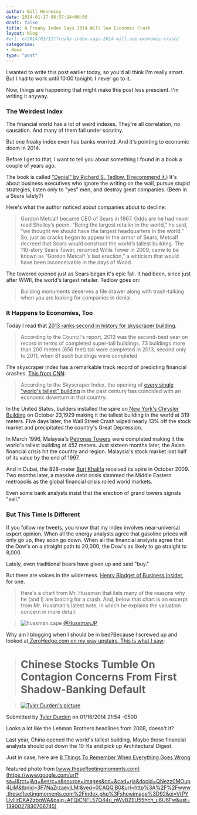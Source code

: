 ```yaml
---
author: Bill Hennessy
date: 2014-01-17 06:57:24+00:00
draft: false
title: A Freaky Index Says 2014 Will See Economic Crash
layout: blog
#url: e/2014/01/17/freaky-index-says-2014-will-see-economic-crash/
categories:
- News
type: "post"
---
```


I wanted to write this post earlier today, so you'd all think I'm really smart. But I had to work until 10:00 tonight. I never go to it.

Now, things are happening that might make this post less prescient. I'm writing it anyway.


### The Weirdest Index


The financial world has a lot of weird indexes. They're all correlation, no causation. And many of them fail under scrutiny.

But one freaky index even has banks worried. And it's pointing to economic doom in 2014.

Before I get to that, I want to tell you about something I found in a book a couple of years ago.

The book is called ["Denial" by Richard S. Tedlow. (I recommend it.](https://www.amazon.com/Denial-Self-Deception-False-Beliefs-Origins-ebook/dp/B00A2CF28Q/?s=books&ie=UTF8&qid=1389940061&sr=1-3&keywords=Denial)) It's about business executives who ignore the writing on the wall, pursue stupid strategies, listen only to "yes" men, and destroy great companies. (Been in a Sears lately?)

Here's what the author noticed about companies about to decline:


> Gordon Metcalf became CEO of Sears in 1967. Odds are he had never read Shelley’s poem. “Being the largest retailer in the world,” he said, “we thought we should have the largest headquarters in the world.” So, just as cracks began to appear in the armor of Sears, Metcalf decreed that Sears would construct the world’s tallest building. The 110-story Sears Tower, renamed Willis Tower in 2009, came to be known as “Gordon Metcalf ’s last erection,” a witticism that would have been inconceivable in the days of Wood.


The towered opened just as Sears began it's epic fall. It had been, since just after WWII, the world's largest retailer. Tedlow goes on:


> Building monuments deserves a file drawer along with trash-talking when you are looking for companies in denial.




### It Happens to Economies, Too


Today I read that [2013 ranks second in history for skyscraper building](https://www.businessinsider.com/2013-was-a-remarkable-year-for-skyscrapers-2014-1).


> According to the Council's report, 2013 was the second-best year on record in terms of completed super-tall buildings. 73 buildings more than 200 meters (656 feet) tall were completed in 2013, second only to 2011, when 81 such buildings were completed.


The skyscraper index has a remarkable track record of predicting financial crashes. [This from CNN](https://edition.cnn.com/2013/08/05/business/china-sky-city-skyscraper-index/index.html):


> According to the Skyscraper Index, the opening of [every single "world's tallest" building](https://www.cnn.com/2010/WORLD/asiapcf/01/08/skyscrapers.rise.markets.fall/index.html) in the past century has coincided with an economic downturn in that country.

In the United States, builders installed the spire on[ New York's Chrysler Building](https://www.emporis.com/statistics/worlds-tallest-buildings) on October 23,1929 making it the tallest building in the world at 319 meters. Five days later, the Wall Street Crash wiped nearly 13% off the stock market and precipitated the country's Great Depression.

In March 1996, Malaysia's [Petronas Towers](https://www.emporis.com/statistics/worlds-tallest-buildings) were completed making it the world's tallest building at 452 meters. Just sixteen months later, the Asian financial crisis hit the country and region. Malaysia's stock market lost half of its value by the end of 1997.

And in Dubai, the 828-meter [Burj Khalifa](https://www.emporis.com/statistics/worlds-tallest-buildings) received its spire in October 2009. Two months later, a massive debt crisis slammed the Middle Eastern metropolis as the global financial crisis roiled world markets.


Even some bank analysts insist that the erection of grand towers signals "sell."


### But This Time Is Different


If you follow my tweets, you know that my index involves near-universal expert opinion. When all the energy analysts agree that gasoline prices will only go up, they soon go down. When all the financial analysts agree that the Dow's on a straight path to 20,000, the Dow's as likely to go straight to 8,000.

Lately, even traditional bears have given up and said "buy."

But there are voices in the wilderness. [Henry Blodget of Business Insider](https://www.businessinsider.com/be-prepared-for-stocks-to-crash-2013-11), for one.


> Here's a chart from Mr. Hussman that lists many of the reasons why he (and I) are bracing for a crash. And, below that chart is an excerpt from Mr. Hussman's latest note, in which he explains the valuation concern in more detail.

> 
> ![hussman cape](https://static3.businessinsider.com/image/527e2ae96bb3f7da55c15376-1200-1035/byj8yifcuaezopr.png%20large.png)
[@HussmanJP](https://twitter.com/hussmanjp/status/398846065404694528/photo/1/large)
> 
> 










Why am I blogging when I should be in bed?Because I screwed up and looked at[ ZeroHedge.com on my way upstairs. This is what I saw](https://www.zerohedge.com/news/2014-01-16/chinese-stocks-tumble-contagion-concerns-first-shadow-banking-default):


> 

> 
> # Chinese Stocks Tumble On Contagion Concerns From First Shadow-Banking Default
> 
> 

> 
> [![Tyler Durden's picture](https://www.zerohedge.com/sites/default/files/pictures/picture-5.jpg)
](https://www.zerohedge.com/users/tyler-durden)
> 
> 
Submitted by [Tyler Durden](https://www.zerohedge.com/users/tyler-durden) on 01/16/2014 21:54 -0500


Looks a lot like the Lehman Brothers headlines from 2008, doesn't it?

Last year, China opened the world's tallest building. Maybe those financial analysts should put down the 10-Ks and pick up Architectural Digest.

Just in case, here are [8 Things To Remember When Everything Goes Wrong](https://www.marcandangel.com/2014/01/08/8-things-to-remember-when-everything-goes-wrong/)

featured photo from [www.thesefleetingmoments.com](https://www.google.com/url?sa=i&rct=j&q=&esrc=s&source=images&cd=&cad=rja&docid=QNezz0MOup4LiM&tbnid=3F7NaZrzaevjLM:&ved=0CAQQjB0&url=http%3A%2F%2Fwww.thesefleetingmoments.com%2Findex.php%3Fshowimage%3D92&ei=VtPYUvIIirDKAZzbgWA&psig=AFQjCNFL57Q44u_nWvBZEU55hch_u6U6Fw&ust=1390027830706745)


